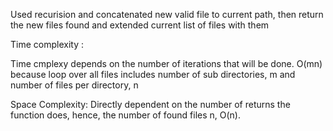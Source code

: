 Used recurision  and concatenated new valid file to current path, then return the new files found and 
extended current list of files with them

Time complexity :

Time cmplexy depends on the number of iterations that will be done. 
O(mn) because loop over all files includes number of sub directories, m and number of files per directory, n

Space Complexity:
Directly dependent on the number of returns the function does, hence, the number of found files n, O(n).
